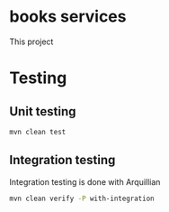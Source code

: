 # books services

This project


# Testing

## Unit testing

```sh
mvn clean test
```

## Integration testing

Integration testing is done with Arquillian

```sh
mvn clean verify -P with-integration
```
